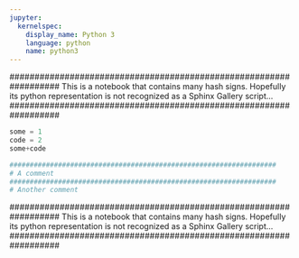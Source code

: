 ```yaml
---
jupyter:
  kernelspec:
    display_name: Python 3
    language: python
    name: python3
---
```


##################################################################
This is a notebook that contains many hash signs.
Hopefully its python representation is not recognized as a Sphinx Gallery script...
##################################################################

```python
some = 1
code = 2
some+code

##################################################################
# A comment
##################################################################
# Another comment
```

##################################################################
This is a notebook that contains many hash signs.
Hopefully its python representation is not recognized as a Sphinx Gallery script...
##################################################################
